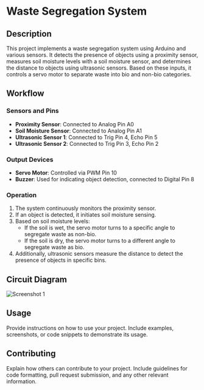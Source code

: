 # Waste Segregation System

## Description

This project implements a waste segregation system using Arduino and various sensors. It detects the presence of objects using a proximity sensor, measures soil moisture levels with a soil moisture sensor, and determines the distance to objects using ultrasonic sensors. Based on these inputs, it controls a servo motor to separate waste into bio and non-bio categories.

## Workflow

### Sensors and Pins
- **Proximity Sensor**: Connected to Analog Pin A0
- **Soil Moisture Sensor**: Connected to Analog Pin A1
- **Ultrasonic Sensor 1**: Connected to Trig Pin 4, Echo Pin 5
- **Ultrasonic Sensor 2**: Connected to Trig Pin 3, Echo Pin 2

### Output Devices
- **Servo Motor**: Controlled via PWM Pin 10
- **Buzzer**: Used for indicating object detection, connected to Digital Pin 8

### Operation
1. The system continuously monitors the proximity sensor.
2. If an object is detected, it initiates soil moisture sensing.
3. Based on soil moisture levels:
   - If the soil is wet, the servo motor turns to a specific angle to segregate waste as non-bio.
   - If the soil is dry, the servo motor turns to a different angle to segregate waste as bio.
4. Additionally, ultrasonic sensors measure the distance to detect the presence of objects in specific bins.

## Circuit Diagram

![Screenshot 1](path/to/screenshot1.png)


## Usage

Provide instructions on how to use your project. Include examples, screenshots, or code snippets to demonstrate its usage.

## Contributing

Explain how others can contribute to your project. Include guidelines for code formatting, pull request submission, and any other relevant information.

